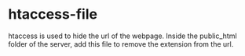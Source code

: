 # htaccess-file
htaccess is used to hide the url of the webpage.
Inside the public_html folder of the server, add this file to remove the extension from the url.
